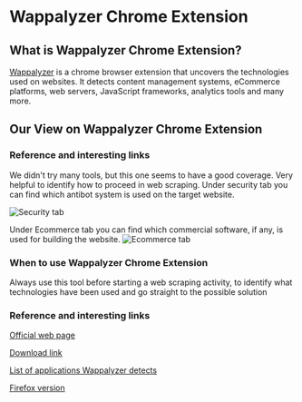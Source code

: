 # Wappalyzer Chrome Extension

## What is Wappalyzer Chrome Extension?
[Wappalyzer](https://chrome.google.com/webstore/detail/wappalyzer-technology-pro/ "Wappalyzer") is a chrome browser extension that uncovers the technologies used on websites. It detects content management systems, eCommerce platforms, web servers, JavaScript frameworks, analytics tools and many more.

## Our View on Wappalyzer Chrome Extension

### Reference and interesting links
We didn't try many tools, but this one seems to have a good coverage. Very helpful to identify how to proceed in web scraping. Under security tab you can find which antibot system is used on the target website.

![Security tab](https://github.com/reanalytics-databoutique/webscraping-open-doc/blob/0386528f99a1209a538f6d042e859cd9933011c8/Images/Tools/Wappalyzer1.png "Security tab")

Under Ecommerce tab you can find which commercial software, if any, is used for building the website.
![Ecommerce tab](https://github.com/reanalytics-databoutique/webscraping-open-doc/blob/0386528f99a1209a538f6d042e859cd9933011c8/Images/Tools/Wappalizer2.png "Ecommerce tab")

### When to use Wappalyzer Chrome Extension
Always use this tool before starting a web scraping activity, to identify what technologies have been used and go straight to the possible solution

### Reference and interesting links
[Official web page](https://www.wappalyzer.com/)

[Download link](https://chrome.google.com/webstore/detail/wappalyzer-technology-pro/gppongmhjkpfnbhagpmjfkannfbllamg?hl=it)

[List of applications Wappalyzer detects](https://wappalyzer.com/applications)

[Firefox version](https://addons.mozilla.org/en-US/firefox/addon/wappalyzer/)

